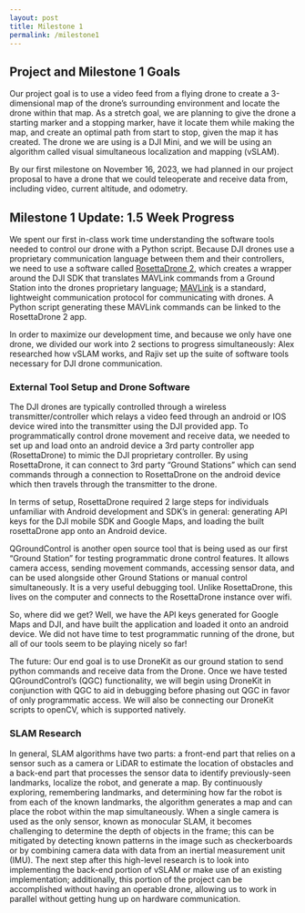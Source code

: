 ```yaml
---
layout: post
title: Milestone 1
permalink: /milestone1
---
```


## Project and Milestone 1 Goals

Our project goal is to use a video feed from a flying drone to create a 3-dimensional map of the drone’s surrounding environment and locate the drone within that map. As a stretch goal, we are planning to give the drone a starting marker and a stopping marker, have it locate them while making the map, and create an optimal path from start to stop, given the map it has created. The drone we are using is a DJI Mini, and we will be using an algorithm called visual simultaneous localization and mapping (vSLAM).

By our first milestone on November 16, 2023, we had planned in our project proposal to have a drone that we could teleoperate and receive data from, including video, current altitude, and odometry.

## Milestone 1 Update: 1.5 Week Progress

We spent our first in-class work time understanding the software tools needed to control our drone with a Python script. Because DJI drones use a proprietary communication language between them and their controllers, we need to use a software called [RosettaDrone 2](https://github.com/RosettaDrone/rosettadrone), which creates a wrapper around the DJI SDK that translates MAVLink commands from a Ground Station into the drones proprietary language; [MAVLink](https://mavlink.io/en/) is a standard, lightweight communication protocol for communicating with drones. A Python script generating these MAVLink commands can be linked to the RosettaDrone 2 app.

In order to maximize our development time, and because we only have one drone, we divided our work into 2 sections to progress simultaneously: Alex researched how vSLAM works, and Rajiv set up the suite of software tools necessary for DJI drone communication.

### External Tool Setup and Drone Software

The DJI drones are typically controlled through a wireless transmitter/controller which relays a video feed through an android or IOS device wired into the transmitter using the DJI provided app. To programmatically control drone movement and receive data, we needed to set up and load onto an android device a 3rd party controller app (RosettaDrone) to mimic the DJI proprietary controller. By using RosettaDrone, it can connect to 3rd party “Ground Stations” which can send commands through a connection to RosettaDrone on the android device which then travels through the transmitter to the drone.

In terms of setup, RosettaDrone required 2 large steps for individuals unfamiliar with Android development and SDK’s in general: generating API keys for the DJI mobile SDK and Google Maps, and loading the built rosettaDrone app onto an Android device.

QGroundControl is another open source tool that is being used as our first “Ground Station” for testing programmatic drone control features. It allows camera access, sending movement commands, accessing sensor data, and can be used alongside other Ground Stations or manual control simultaneously. It is a very useful debugging tool. Unlike RosettaDrone, this lives on the computer and connects to the RosettaDrone instance over wifi.

So, where did we get? Well, we have the API keys generated for Google Maps and DJI, and have built the application and loaded it onto an android device. We did not have time to test programmatic running of the drone, but all of our tools seem to be playing nicely so far!

The future: Our end goal is to use DroneKit as our ground station to send python commands and receive data from the Drone. Once we have tested QGroundControl’s (QGC) functionality, we will begin using DroneKit in conjunction with QGC to aid in debugging before phasing out QGC in favor of only programmatic access. We will also be connecting our DroneKit scripts to openCV, which is supported natively.

### SLAM Research

In general, SLAM algorithms have two parts: a front-end part that relies on a sensor such as a camera or LiDAR to estimate the location of obstacles and a back-end part that processes the sensor data to identify previously-seen landmarks, localize the robot, and generate a map. By continuously exploring, remembering landmarks, and determining how far the robot is from each of the known landmarks, the algorithm generates a map and can place the robot within the map simultaneously. When a single camera is used as the only sensor, known as monocular SLAM, it becomes challenging to determine the depth of objects in the frame; this can be mitigated by detecting known patterns in the image such as checkerboards or by combining camera data with data from an inertial measurement unit (IMU). The next step after this high-level research is to look into implementing the back-end portion of vSLAM or make use of an existing implementation; additionally, this portion of the project can be accomplished without having an operable drone, allowing us to work in parallel without getting hung up on hardware communication.

